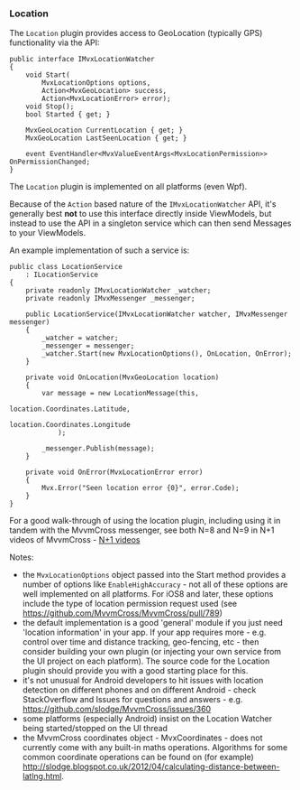 ### Location

The `Location` plugin provides access to GeoLocation (typically GPS) functionality via the API:

    public interface IMvxLocationWatcher
    {
        void Start(
            MvxLocationOptions options, 
            Action<MvxGeoLocation> success, 
            Action<MvxLocationError> error);
        void Stop();
        bool Started { get; }
        
        MvxGeoLocation CurrentLocation { get; }
        MvxGeoLocation LastSeenLocation { get; }
        
        event EventHandler<MvxValueEventArgs<MvxLocationPermission>> OnPermissionChanged;
    }

The `Location` plugin is implemented on all platforms (even Wpf).

Because of the `Action` based nature of the `IMvxLocationWatcher` API, it's generally best **not** to use this interface directly inside ViewModels, but instead to use the API in a singleton service which can then send Messages to your ViewModels.

An example implementation of such a service is:

    public class LocationService
        : ILocationService
    {
        private readonly IMvxLocationWatcher _watcher;
        private readonly IMvxMessenger _messenger;

        public LocationService(IMvxLocationWatcher watcher, IMvxMessenger messenger)
        {
            _watcher = watcher;
            _messenger = messenger;
            _watcher.Start(new MvxLocationOptions(), OnLocation, OnError);
        }

        private void OnLocation(MvxGeoLocation location)
        {
            var message = new LocationMessage(this,
                                              location.Coordinates.Latitude,
                                              location.Coordinates.Longitude
                );

            _messenger.Publish(message);
        }

        private void OnError(MvxLocationError error)
        {
            Mvx.Error("Seen location error {0}", error.Code);
        }
    }

For a good walk-through of using the location plugin, including using it in tandem with the MvvmCross messenger, see both N=8 and N=9 in N+1 videos of MvvmCross - [N+1 videos](https://github.com/slodge/MvvmCross/wiki/N-1-Videos-Of-MvvmCross)


Notes:

- the `MvxLocationOptions` object passed into the Start method provides a number of options like `EnableHighAccuracy` - not all of these options are well implemented on all platforms. For iOS8 and later, these options include the type of location permission request used (see https://github.com/MvvmCross/MvvmCross/pull/789)
- the default implementation is a good 'general' module if you just need 'location information' in your app. If your app requires more - e.g. control over time and distance tracking, geo-fencing, etc - then consider building your own plugin (or injecting your own service from the UI project on each platform). The source code for the Location plugin should provide you with a good starting place for this.
- it's not unusual for Android developers to hit issues with location detection on different phones and on different Android - check StackOverflow and Issues for questions and answers - e.g. https://github.com/slodge/MvvmCross/issues/360
- some platforms (especially Android) insist on the Location Watcher being started/stopped on the UI thread
- the MvvmCross coordinates object - MvxCoordinates - does not currently come with any built-in maths operations. Algorithms for some common coordinate operations can be found on (for example) http://slodge.blogspot.co.uk/2012/04/calculating-distance-between-latlng.html.